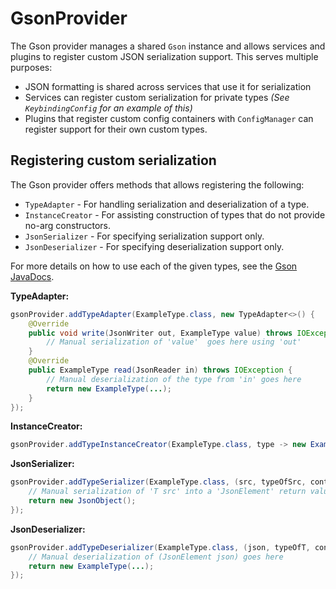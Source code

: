 # GsonProvider

The Gson provider manages a shared `Gson` instance and allows services and plugins to register custom JSON serialization support. This serves multiple purposes:

- JSON formatting is shared across services that use it for serialization
- Services can register custom serialization for private types _(See `KeybindingConfig` for an example of this)_
- Plugins that register custom config containers with `ConfigManager` can register support for their own custom types.

## Registering custom serialization

The Gson provider offers methods that allows registering the following:

- `TypeAdapter` - For handling serialization and deserialization of a type.
- `InstanceCreator` - For assisting construction of types that do not provide no-arg constructors.
- `JsonSerializer` - For specifying serialization support only.
- `JsonDeserializer` - For specifying deserialization support only.

For more details on how to use each of the given types, see the [Gson JavaDocs](https://www.javadoc.io/doc/com.google.code.gson/gson/latest/com.google.gson/com/google/gson/package-summary.html).

**TypeAdapter:**
```java
gsonProvider.addTypeAdapter(ExampleType.class, new TypeAdapter<>() {
    @Override
    public void write(JsonWriter out, ExampleType value) throws IOException {
        // Manual serialization of 'value'  goes here using 'out'
    }
    @Override
    public ExampleType read(JsonReader in) throws IOException {
        // Manual deserialization of the type from 'in' goes here
        return new ExampleType(...);
    }
});
```

**InstanceCreator:**
```java
gsonProvider.addTypeInstanceCreator(ExampleType.class, type -> new ExampleType(...));
```

**JsonSerializer:**
```java
gsonProvider.addTypeSerializer(ExampleType.class, (src, typeOfSrc, context) -> {
    // Manual serialization of 'T src' into a 'JsonElement' return value goes here
    return new JsonObject();
});
```

**JsonDeserializer:**
```java
gsonProvider.addTypeDeserializer(ExampleType.class, (json, typeOfT, context) -> {
    // Manual deserialization of (JsonElement json) goes here
    return new ExampleType(...);
});
```
